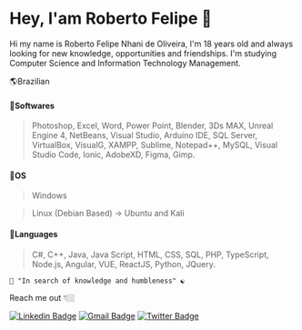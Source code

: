 # Hey, I'am Roberto Felipe  🌌

Hi my name is Roberto Felipe Nhani de Oliveira, I'm 18 years old and always looking for new knowledge, opportunities and friendships. I'm studying Computer Science and Information Technology Management.

🌎Brazilian

#### 🔹Softwares 
>Photoshop, Excel, Word, Power Point, Blender, 3Ds MAX, Unreal Engine 4, NetBeans, Visual Studio, Arduino IDE, SQL Server, VirtualBox, VisualG, XAMPP, Sublime, Notepad++, MySQL, Visual Studio Code, Ionic, AdobeXD, Figma, Gimp.

#### 🔹OS 
> Windows

> Linux (Debian Based) -> Ubuntu and Kali

#### 🔹Languages
>C#, C++, Java, Java Script, HTML, CSS, SQL, PHP, TypeScript, Node.js, Angular, VUE, ReactJS, Python, JQuery.
  
    🧠 "In search of knowledge and humbleness" ☯
    
Reach me out 👇🏼

[![Linkedin Badge](https://img.shields.io/badge/-Linkedin-blue?style=flat-square&labelColor=blue&logo=linkedin&logoColor=white&link=https://www.linkedin.com/in/roberto-felipe-nhani-de-oliveira-b96a40209/)](https://www.linkedin.com/in/roberto-felipe-nhani-de-oliveira-b96a40209/) 
[![Gmail Badge](https://img.shields.io/badge/-Gmail-blue?style=flat-square&logo=Gmail&logoColor=white&link=mailto:feliperoberto092@gmail.com)](mailto:feliperoberto092@gmail.com) 
[![Twitter Badge](https://img.shields.io/badge/-Instagram-blue?style=flat-square&labelColor=blue&logo=instagram&logoColor=white&link=https://www.instagram.com/devteam.on/?hl=pt-br)](https://www.instagram.com/devteam.on/?hl=pt-br) 



